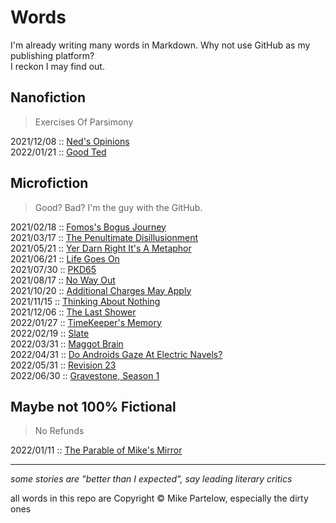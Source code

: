 # Words

I'm already writing many words in Markdown. Why not use GitHub as my publishing platform?  
I reckon I may find out.

## Nanofiction

> Exercises Of Parsimony  

2021/12/08 :: [Ned's Opinions](nanofictions/20211208_neds_opinions.md)  
2022/01/21 :: [Good Ted](nanofictions/20220121_good_ted.md)  

## Microfiction

> Good? Bad? I'm the guy with the GitHub.

2021/02/18 :: [Fomos's Bogus Journey](microfictions/20210218_fomoss_bogus_journey.md)  
2021/03/17 :: [The Penultimate Disillusionment](microfictions/20210317_the_penultimate_disillusionment.md)  
2021/05/21 :: [Yer Darn Right It's A Metaphor](microfictions/20210521_yer_darn_right_its_a_metaphor.md)  
2021/06/21 :: [Life Goes On](microfictions/20210621_life_goes_on.md)  
2021/07/30 :: [PKD65](microfictions/20210730_pkd65.md)  
2021/08/17 :: [No Way Out](microfictions/20210817_no_way_out.md)  
2021/10/20 :: [Additional Charges May Apply](microfictions/20211020_additional_charges_may_apply.md)  
2021/11/15 :: [Thinking About Nothing](microfictions/20211115_thinking_about_nothing.md)  
2021/12/06 :: [The Last Shower](microfictions/20211206_the_last_shower.md)  
2022/01/27 :: [TimeKeeper's Memory](microfictions/20220127_timekeepers_memory.md)  
2022/02/19 :: [Slate](microfictions/20220219_slate.md)  
2022/03/31 :: [Maggot Brain](microfictions/20220331_maggot_brain.md)  
2022/04/31 :: [Do Androids Gaze At Electric Navels?](microfictions/20220431_do_androids_gaze_at_electric_navels.md)  
2022/05/31 :: [Revision 23](microfictions/20220531_revision_23.md)  
2022/06/30 :: [Gravestone, Season 1](microfictions/20220630_gravestone_season_1.md)  

## Maybe not 100% Fictional

> No Refunds

2022/01/11 :: [The Parable of Mike's Mirror](etc/20220111_the_parable_of_mikes_mirror.md)

---

_some stories are "better than I expected", say leading literary critics_

all words in this repo are Copyright © Mike Partelow, especially the dirty ones
